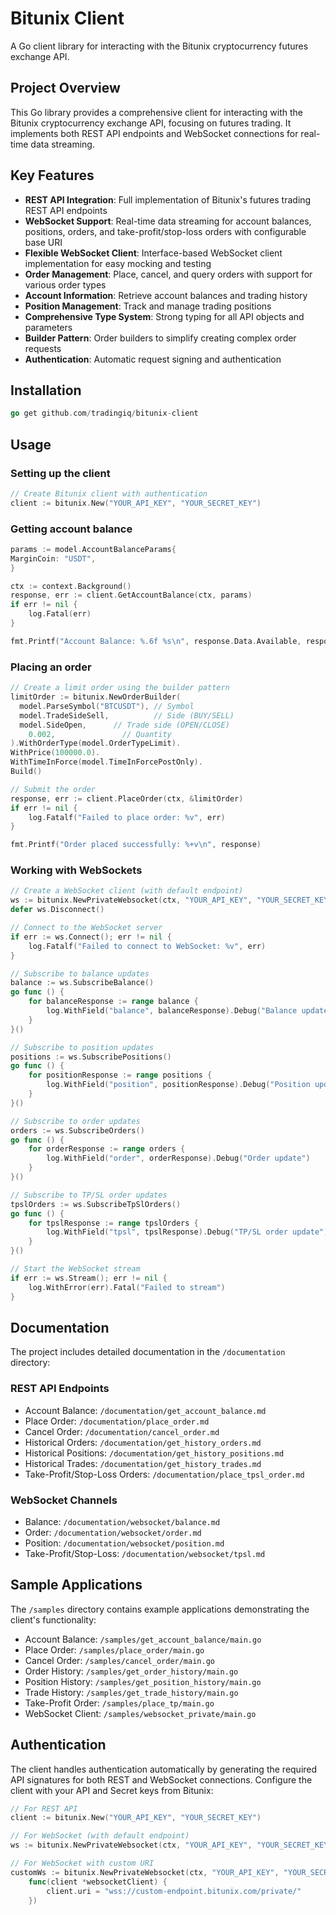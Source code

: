 # Bitunix Client

A Go client library for interacting with the Bitunix cryptocurrency futures exchange API.

## Project Overview

This Go library provides a comprehensive client for interacting with the Bitunix cryptocurrency exchange API, focusing
on futures trading. It implements both REST API endpoints and WebSocket connections for real-time data streaming.

## Key Features

- **REST API Integration**: Full implementation of Bitunix's futures trading REST API endpoints
- **WebSocket Support**: Real-time data streaming for account balances, positions, orders, and take-profit/stop-loss
  orders with configurable base URI
- **Flexible WebSocket Client**: Interface-based WebSocket client implementation for easy mocking and testing
- **Order Management**: Place, cancel, and query orders with support for various order types
- **Account Information**: Retrieve account balances and trading history
- **Position Management**: Track and manage trading positions
- **Comprehensive Type System**: Strong typing for all API objects and parameters
- **Builder Pattern**: Order builders to simplify creating complex order requests
- **Authentication**: Automatic request signing and authentication

## Installation

```go
go get github.com/tradingiq/bitunix-client
```

## Usage

### Setting up the client

```go
// Create Bitunix client with authentication
client := bitunix.New("YOUR_API_KEY", "YOUR_SECRET_KEY")
```

### Getting account balance

```go
params := model.AccountBalanceParams{
MarginCoin: "USDT",
}

ctx := context.Background()
response, err := client.GetAccountBalance(ctx, params)
if err != nil {
    log.Fatal(err)
}

fmt.Printf("Account Balance: %.6f %s\n", response.Data.Available, response.Data.MarginCoin)
```

### Placing an order

```go
// Create a limit order using the builder pattern
limitOrder := bitunix.NewOrderBuilder(
  model.ParseSymbol("BTCUSDT"), // Symbol
  model.TradeSideSell,          // Side (BUY/SELL)
  model.SideOpen,      // Trade side (OPEN/CLOSE)
    0.002,               // Quantity
).WithOrderType(model.OrderTypeLimit).
WithPrice(100000.0).
WithTimeInForce(model.TimeInForcePostOnly).
Build()

// Submit the order
response, err := client.PlaceOrder(ctx, &limitOrder)
if err != nil {
	log.Fatalf("Failed to place order: %v", err)
}

fmt.Printf("Order placed successfully: %+v\n", response)
```

### Working with WebSockets

```go
// Create a WebSocket client (with default endpoint)
ws := bitunix.NewPrivateWebsocket(ctx, "YOUR_API_KEY", "YOUR_SECRET_KEY")
defer ws.Disconnect()

// Connect to the WebSocket server
if err := ws.Connect(); err != nil {
    log.Fatalf("Failed to connect to WebSocket: %v", err)
}

// Subscribe to balance updates
balance := ws.SubscribeBalance()
go func () {
    for balanceResponse := range balance {
        log.WithField("balance", balanceResponse).Debug("Balance update")
    }
}()

// Subscribe to position updates
positions := ws.SubscribePositions()
go func () {
    for positionResponse := range positions {
        log.WithField("position", positionResponse).Debug("Position update")
    }
}()

// Subscribe to order updates
orders := ws.SubscribeOrders()
go func () {
    for orderResponse := range orders {
        log.WithField("order", orderResponse).Debug("Order update")
    }
}()

// Subscribe to TP/SL order updates
tpslOrders := ws.SubscribeTpSlOrders()
go func () {
    for tpslResponse := range tpslOrders {
        log.WithField("tpsl", tpslResponse).Debug("TP/SL order update")
    }
}()

// Start the WebSocket stream
if err := ws.Stream(); err != nil {
    log.WithError(err).Fatal("Failed to stream")
}
```

## Documentation

The project includes detailed documentation in the `/documentation` directory:

### REST API Endpoints

- Account Balance: `/documentation/get_account_balance.md`
- Place Order: `/documentation/place_order.md`
- Cancel Order: `/documentation/cancel_order.md`
- Historical Orders: `/documentation/get_history_orders.md`
- Historical Positions: `/documentation/get_history_positions.md`
- Historical Trades: `/documentation/get_history_trades.md`
- Take-Profit/Stop-Loss Orders: `/documentation/place_tpsl_order.md`

### WebSocket Channels

- Balance: `/documentation/websocket/balance.md`
- Order: `/documentation/websocket/order.md`
- Position: `/documentation/websocket/position.md`
- Take-Profit/Stop-Loss: `/documentation/websocket/tpsl.md`

## Sample Applications

The `/samples` directory contains example applications demonstrating the client's functionality:

- Account Balance: `/samples/get_account_balance/main.go`
- Place Order: `/samples/place_order/main.go`
- Cancel Order: `/samples/cancel_order/main.go`
- Order History: `/samples/get_order_history/main.go`
- Position History: `/samples/get_position_history/main.go`
- Trade History: `/samples/get_trade_history/main.go`
- Take-Profit Order: `/samples/place_tp/main.go`
- WebSocket Client: `/samples/websocket_private/main.go`

## Authentication

The client handles authentication automatically by generating the required API signatures for both REST and WebSocket
connections. Configure the client with your API and Secret keys from Bitunix:

```go
// For REST API
client := bitunix.New("YOUR_API_KEY", "YOUR_SECRET_KEY")

// For WebSocket (with default endpoint)
ws := bitunix.NewPrivateWebsocket(ctx, "YOUR_API_KEY", "YOUR_SECRET_KEY")

// For WebSocket with custom URI
customWs := bitunix.NewPrivateWebsocket(ctx, "YOUR_API_KEY", "YOUR_SECRET_KEY", 
    func(client *websocketClient) {
        client.uri = "wss://custom-endpoint.bitunix.com/private/"
    })
```